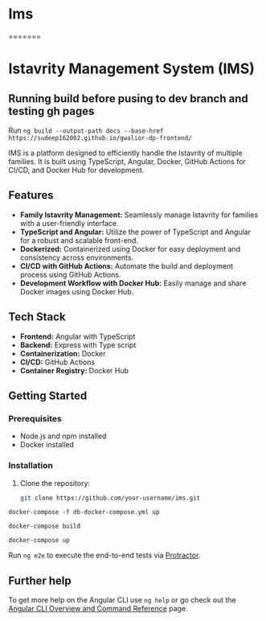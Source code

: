 # Ims
=======
# Istavrity Management System (IMS)

## Running build before pusing to dev branch and testing gh pages

Run `ng build --output-path docs --base-href https://sudeep162002.github.io/gwalior-dp-frontend/`

IMS is a platform designed to efficiently handle the Istavrity of multiple families. It is built using TypeScript, Angular, Docker, GitHub Actions for CI/CD, and Docker Hub for development.

## Features

- **Family Istavrity Management:** Seamlessly manage Istavrity for families with a user-friendly interface.
- **TypeScript and Angular:** Utilize the power of TypeScript and Angular for a robust and scalable front-end.
- **Dockerized:** Containerized using Docker for easy deployment and consistency across environments.
- **CI/CD with GitHub Actions:** Automate the build and deployment process using GitHub Actions.
- **Development Workflow with Docker Hub:** Easily manage and share Docker images using Docker Hub.

## Tech Stack

- **Frontend:** Angular with TypeScript
- **Backend:** Express with Type script
- **Containerization:** Docker
- **CI/CD:** GitHub Actions
- **Container Registry:** Docker Hub

## Getting Started

### Prerequisites

- Node.js and npm installed
- Docker installed

### Installation

1. Clone the repository:

   ```bash
   git clone https://github.com/your-username/ims.git

 ```
docker-compose -f db-docker-compose.yml up
```

```
docker-compose build
```

```
docker-compose up  
```
   

Run `ng e2e` to execute the end-to-end tests via [Protractor](http://www.protractortest.org/).

## Further help

To get more help on the Angular CLI use `ng help` or go check out the [Angular CLI Overview and Command Reference](https://angular.io/cli) page.
